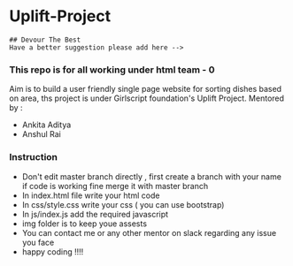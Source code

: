 # Uplift-Project

    ## Devour The Best 
    Have a better suggestion please add here -->

### This repo is for all working under html team - 0
Aim is to build a user friendly single page website for sorting dishes based on area, ths project is under Girlscript foundation's Uplift Project.
Mentored by : 
  - Ankita Aditya
  - Anshul Rai
### Instruction 
 - Don't edit master branch directly , first create a branch with your name if code is working fine merge it with master branch
 - In index.html file write your html code
 - In css/style.css write your css ( you can use bootstrap)
 - In js/index.js  add the required javascript
 - img folder is to keep youe assests
 - You can contact me or any other mentor on slack regarding any issue you face
 - happy coding !!!!
 
